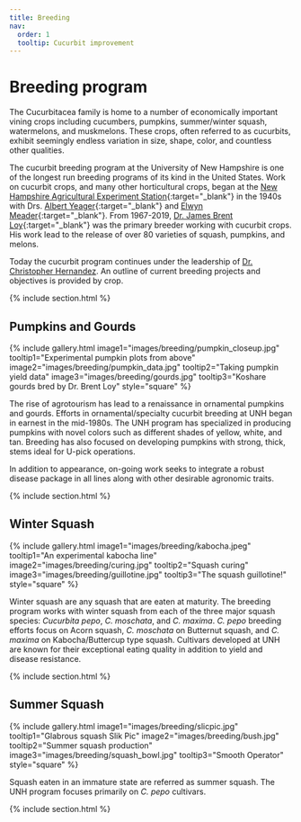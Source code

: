 ```yaml
---
title: Breeding 
nav:
  order: 1
  tooltip: Cucurbit improvement 
---
```


# <i class="fas fa-seedling"></i>Breeding program
The Cucurbitacea family is home to a number of economically important vining crops including cucumbers, pumpkins, summer/winter squash, watermelons, and muskmelons.
These crops, often referred to as cucurbits, exhibit seemingly endless variation in size, shape, color, and countless other qualities. 

The cucurbit breeding program at the University of New Hampshire is one of the longest run breeding programs of its kind in the United States.
Work on cucurbit crops, and many other horticultural crops, began at the [New Hampshire Agricultural Experiment Station](https://colsa.unh.edu/new-hampshire-agricultural-experiment-station){:target="_blank"} in the 1940s with Drs. [Albert Yeager](https://en.wikipedia.org/wiki/Albert_F._Yeager){:target="_blank"} and [Elwyn Meader](https://en.wikipedia.org/wiki/Elwyn_Meader){:target="_blank"}. From 1967-2019, [Dr. James Brent Loy](https://www.unh.edu/unhtoday/2019/03/fruits-unh-breeding-research){:target="_blank"} was the primary breeder working with cucurbit crops.
His work lead to the release of over 80 varieties of squash, pumpkins, and melons.

Today the cucurbit program continues under the leadership of [Dr. Christopher Hernandez](https://unhcucurbits.org/members/chris-hernandez.html).
An outline of current breeding projects and objectives is provided by crop.

{% include section.html %}

## Pumpkins and Gourds

{%
  include gallery.html
  image1="images/breeding/pumpkin_closeup.jpg"
  tooltip1="Experimental pumpkin plots from above"
  image2="images/breeding/pumpkin_data.jpg" 
  tooltip2="Taking pumpkin yield data"
  image3="images/breeding/gourds.jpg"
  tooltip3="Koshare gourds bred by Dr. Brent Loy"
  style="square"
%}


The rise of agrotourism has lead to a renaissance in ornamental pumpkins and
gourds. 
Efforts in ornamental/specialty cucurbit breeding at UNH began in earnest in the mid-1980s. 
The UNH program has specialized in producing pumpkins with novel colors such as different shades of yellow, white, and tan.
Breeding has also focused on developing pumpkins with strong, thick, stems ideal for U-pick operations.

In addition to appearance, on-going work seeks to integrate a robust disease package in all lines along with other desirable agronomic traits.

{% include section.html %}

## Winter Squash

{%
  include gallery.html
  image1="images/breeding/kabocha.jpeg"
  tooltip1="An experimental kabocha line"
  image2="images/breeding/curing.jpg" 
  tooltip2="Squash curing"
  image3="images/breeding/guillotine.jpg"
  tooltip3="The squash guillotine!"
  style="square"
%}

Winter squash are any squash that are eaten at maturity. 
The breeding program works with winter squash from each of the three major squash species: *Cucurbita pepo*, *C. moschata*, and *C. maxima*.
*C. pepo* breeding efforts focus on Acorn squash, *C. moschata* on Butternut squash, and *C. maxima* on Kabocha/Buttercup type squash.
Cultivars developed at UNH are known for their exceptional eating quality in addition to yield and disease resistance. 


{% include section.html %}

## Summer Squash

{%
  include gallery.html
  image1="images/breeding/slicpic.jpg" 
  tooltip1="Glabrous squash Slik Pic"
  image2="images/breeding/bush.jpg" 
  tooltip2="Summer squash production"
  image3="images/breeding/squash_bowl.jpg"
  tooltip3="Smooth Operator"
  style="square"
%}

Squash eaten in an immature state are referred as summer squash. 
The UNH program focuses primarily on *C. pepo* cultivars.


{% include section.html %}

